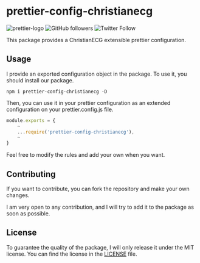 # prettier-config-christianecg

![prettier-logo](https://img.shields.io/badge/prettier--config--christianecg-v1.0.0-blue)
![GitHub followers](https://img.shields.io/github/followers/christianecg?style=social)
![Twitter Follow](https://img.shields.io/twitter/follow/christianecg_?style=social)

This package provides a ChristianECG extensible prettier configuration.

## Usage

I provide an exported configuration object in the package. To use it, you should install our package.

```shell
npm i prettier-config-christianecg -D
```

Then, you can use it in your prettier configuration as an extended configuration on your prettier.config.js file.

```javascript
module.exports = {
	~
	...require('prettier-config-christianecg'),
	~
}
```

Feel free to modify the rules and add your own when you want.

## Contributing

If you want to contribute, you can fork the repository and make your own changes.

I am very open to any contribution, and I will try to add it to the package as soon as possible.

## License

To guarantee the quality of the package, I will only release it under the MIT license. You can find the license in the [LICENSE](LICENSE) file.
